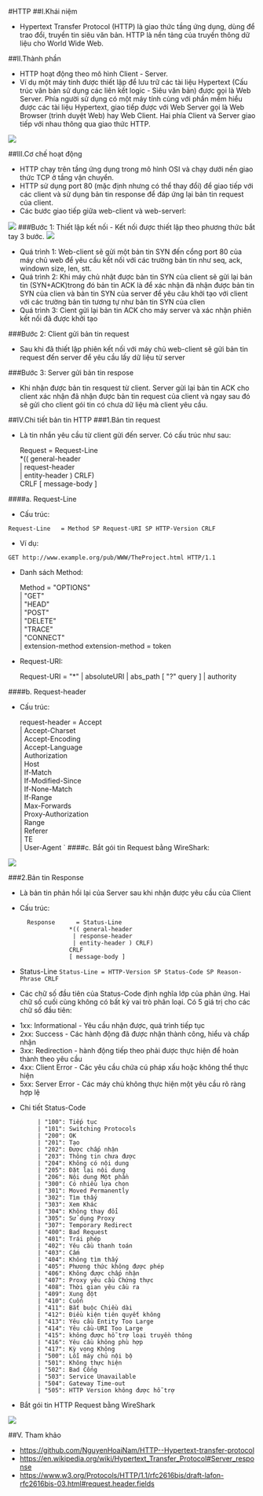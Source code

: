 #HTTP
##I.Khái niệm
- Hypertext Transfer Protocol (HTTP) là giao thức tầng ứng dụng, dùng để trao đổi, truyền tin siêu văn bản. HTTP là nền tảng của truyền thông dữ liệu cho World Wide Web.

##II.Thành phần
- HTTP hoạt động theo mô hình Client - Server.
- Ví dụ một máy tính được thiết lập để lưu trữ các tài liệu Hypertext (Cấu trúc văn bản sử dụng các liên kết logic - Siêu văn bản) được gọi là Web Server. Phía người sử dụng có một máy tính cùng với phần mềm hiểu được các tài liệu Hypertext, giao tiếp được với Web Server gọi là Web Browser (trình duyệt Web) hay Web Client. Hai phía Client và Server giao tiếp với nhau thông qua giao thức HTTP.

<img src="http://img.prntscr.com/img?url=http://i.imgur.com/0T0HjMe.png">

##III.Cơ chế hoạt động
- HTTP chạy trên tầng ứng dụng trong mô hình OSI và chạy dưới nền giao thức TCP ở tầng vận chuyển.
- HTTP sử dụng port 80 (mặc định nhưng có thể thay đổi) để giao tiếp với các client và sử dụng bản tin response để đáp ứng lại bản tin request của client.
- Các bước giao tiếp giữa web-client và web-serverl:

<img src="http://www.tutorialspoint.com/security_testing/images/http_Protocol.jpg">
###Bước 1: Thiết lập kết nối
- Kết nối được thiết lập theo phương thức bắt tay 3 bước.

<img src="http://kenhgiaiphap.vn/Images/kgplab/DDOS/kgp_DDoS01.JPG">

  <ul>
  <li>Quá trình 1: Web-client sẽ gửi một bản tin SYN đến cổng port 80 của máy chủ web để yêu cầu kết nối với các trường bản tin như seq, ack, windown size, len, stt.</li>
  <li>Quá trình 2: Khi máy chủ nhật được bản tin SYN của client sẽ gửi lại bản tin (SYN+ACK)trong đó bản tin ACK là để xác nhận đã nhận được bản tin SYN của clien và bản tin SYN của server để yêu câu khởi tạo với client với các trường bản tin tương tự như bản tin SYN của clien</li>
  <li>Quá trình 3: Cient gửi lại bản tin ACK cho máy server và xác nhận phiên kết nối đã được khởi tạo</li>
  </ul>

###Bước 2: Client gửi bản tin request
- Sau khi đã thiết lập phiên kết nối với máy chủ web-client sẽ gửi bản tin request đến server để yêu cầu lấy dữ liệu từ server

###Bước 3: Server gửi bản tin respose
- Khi nhận được bản tin resquest từ client. Server gửi lại bản tin ACK cho client xác nhận đã nhận được bản tin request của client và ngay sau đó sẽ gửi cho client gói tin có chưa dữ liệu mà client yêu cầu.

##IV.Chi tiết bản tin HTTP
###1.Bản tin request
- Là tin nhắn yêu cầu từ client gửi đến server. Có cấu trúc như sau:

	Request       = Request-Line              
                     *(( general-header        
						| request-header         
						| entity-header ) CRLF)  
                     CRLF
                     [ message-body ]     
					 

####a. Request-Line  
- Cấu trúc:

`Request-Line   = Method SP Request-URI SP HTTP-Version CRLF`
	
- Ví dụ:

`GET http://www.example.org/pub/WWW/TheProject.html HTTP/1.1`
	
- Danh sách Method:
	
	Method         = "OPTIONS"        
                   | "GET"              
                   | "HEAD"             
                   | "POST"           
                   | "DELETE"              
                   | "TRACE"          
                   | "CONNECT"             
                   | extension-method
    extension-method = token

- Request-URI:

   	Request-URI    = "*" 
                   | absoluteURI 
                   | abs_path [ "?" query ] 
                   | authority
				   

####b. Request-header
- Cấu trúc:

   	request-header = Accept                   
                   | Accept-Charset       
                   | Accept-Encoding          
                   | Accept-Language        
                   | Authorization            
                   | Host                
                   | If-Match               
                   | If-Modified-Since        
                   | If-None-Match          
                   | If-Range               
                   | Max-Forwards            
                   | Proxy-Authorization      
                   | Range                
                   | Referer               
                   | TE                       
                   | User-Agent       `
####c. Bắt gói tin Request bằng WireShark:

<img src="http://img.prntscr.com/img?url=http://i.imgur.com/VrRMjLI.png">

###2.Bản tin Response
- Là bản tin phản hồi lại của Server sau khi nhận được yêu cầu của Client
- Cấu trúc:

    	Response      = Status-Line              
                    *(( general-header        
                     | response-header        
                     | entity-header ) CRLF)  
                    CRLF
                    [ message-body ]
			
- Status-Line
`Status-Line = HTTP-Version SP Status-Code SP Reason-Phrase CRLF`		

- Các chữ số đầu tiên của Status-Code định nghĩa lớp của phản ứng. Hai chữ số cuối cùng không có bất kỳ vai trò phân loại. Có 5 giá trị cho các chữ số đầu tiên:

<ul>
<li>1xx: Informational - Yêu cầu nhận được, quá trình tiếp tục</li>
<li>2xx: Success - Các hành động đã được nhận thành công, hiểu và chấp nhận</li>
<li>3xx: Redirection - hành động tiếp theo phải được thực hiện để hoàn thành theo yêu cầu</li>
<li>4xx: Client Error - Các yêu cầu chứa cú pháp xấu hoặc không thể thực hiện</li>
<li>5xx: Server Error - Các máy chủ không thực hiện một yêu cầu rõ ràng hợp lệ</li>
</ul>

- Chi tiết Status-Code

	       | "100": Tiếp tục 
	       | "101": Switching Protocols 
	       | "200": OK 
	       | "201": Tạo 
	       | "202": Được chấp nhận 
	       | "203": Thông tin chưa được 
	       | "204": Không có nội dung 
	       | "205": Đặt lại nội dung 
	       | "206": Nội dung Một phần 
	       | "300": Có nhiều lựa chọn 
	       | "301": Moved Permanently 
	       | "302": Tìm thấy 
	       | "303": Xem Khác 
	       | "304": Không thay đổi 
	       | "305": Sử dụng Proxy 
	       | "307": Temporary Redirect 
	       | "400": Bad Request 
	       | "401": Trái phép 
	       | "402": Yêu cầu thanh toán 
	       | "403": Cấm 
	       | "404": Không tìm thấy 
	       | "405": Phương thức không được phép 
	       | "406": Không được chấp nhận 
	       | "407": Proxy yêu cầu Chứng thực 
	       | "408": Thời gian yêu cầu ra 
	       | "409": Xung đột 
	       | "410": Cuốn 
	       | "411": Bắt buộc Chiều dài 
	       | "412": Điều kiện tiên quyết không 
	       | "413": Yêu cầu Entity Too Large 
	       | "414": Yêu cầu-URI Too Large 
	       | "415": không được hỗ trợ loại truyền thông 
	       | "416": Yêu cầu không phù hợp
	       | "417": Kỳ vọng Không 
	       | "500": Lỗi máy chủ nội bộ 
	       | "501": Không thực hiện 
	       | "502": Bad Cổng 
	       | "503": Service Unavailable 
	       | "504": Gateway Time-out 
	       | "505": HTTP Version không được hỗ trợ 
	   
- Bắt gói tin HTTP Request bằng WireShark

<img src="http://img.prntscr.com/img?url=http://i.imgur.com/hWnNLwl.png">

##V. Tham khảo
- https://github.com/NguyenHoaiNam/HTTP--Hypertext-transfer-protocol
- https://en.wikipedia.org/wiki/Hypertext_Transfer_Protocol#Server_response
- https://www.w3.org/Protocols/HTTP/1.1/rfc2616bis/draft-lafon-rfc2616bis-03.html#request.header.fields
